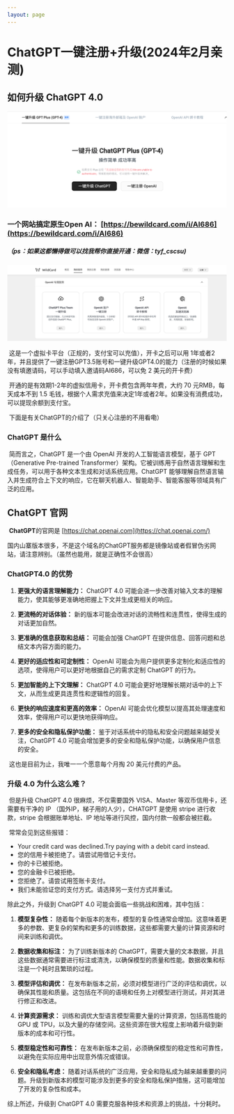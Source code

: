 ```yaml
---
layout: page
---
```


# **ChatGPT一键注册+升级(2024年2月亲测)**

## 如何升级 ChatGPT 4.0

![](images/1.jpg)

### 	一个网站搞定原生Open AI： [https://bewildcard.com/i/AI686](https://bewildcard.com/i/AI686)

##### 		（ps：如果这都懒得做可以找我帮你直接开通：微信：tyf_cscsu)

![](images/9.png)

​	这是一个虚拟卡平台（正规的，支付宝可以充值），开卡之后可以用 1年或者2 年，并且提供了一键注册GPT3.5账号和一键升级GPT4.0的能力（注册的时候如果没有填邀请码，可以手动填入邀请码AI686，可以免 2 美元的开卡费）

​	开通的是有效期1-2年的虚拟信用卡，开卡费包含两年年费，大约 70 元RMB，每天成本不到 1.5 毛钱，根据个人需求充值来决定1年或者2年。如果没有消费成功，可以提现余额到支付宝。

​	下面是有关ChatGPT的介绍了（只关心注册的不用看嘞）

### ChatGPT 是什么

​	简而言之，ChatGPT 是一个由 OpenAI 开发的人工智能语言模型，基于 GPT（Generative Pre-trained Transformer）架构。它被训练用于自然语言理解和生成任务，可以用于各种文本生成和对话系统应用。ChatGPT 能够理解自然语言输入并生成符合上下文的响应，它在聊天机器人、智能助手、智能客服等领域具有广泛的应用。

## ChatGPT 官网

​	**ChatGPT**的官网是 [https://chat.openai.com](https://chat.openai.com/)

​	国内山寨版本很多，不是这个域名的ChatGPT服务都是镜像站或者假冒伪劣网站，请注意辨别。（虽然也能用，就是正确性不会很高）

### ChatGPT4.0 的优势

1. **更强大的语言理解能力：** ChatGPT 4.0 可能会进一步改善对输入文本的理解能力，使其能够更准确地把握上下文并生成更相关的响应。

2. **更流畅的对话体验：** 新的版本可能会改进对话的流畅性和连贯性，使得生成的对话更加自然。

3. **更准确的信息获取和总结：** 可能会加强 ChatGPT 在提供信息、回答问题和总结文本内容方面的能力。

4. **更好的适应性和可定制性：** OpenAI 可能会为用户提供更多定制化和适应性的选项，使得用户可以更好地根据自己的需求定制 ChatGPT 的行为。

5. **更加智能的上下文理解：** ChatGPT 4.0 可能会更好地理解长期对话中的上下文，从而生成更具连贯性和逻辑性的回复。

6. **更快的响应速度和更高的效率：** OpenAI 可能会优化模型以提高其处理速度和效率，使得用户可以更快地获得响应。

7. **更多的安全和隐私保护功能：** 鉴于对话系统中的隐私和安全问题越来越受关注，ChatGPT 4.0 可能会增加更多的安全和隐私保护功能，以确保用户信息的安全。

​	这也是目前为止，我唯一一个愿意每个月掏 20 美元付费的产品。

### 升级 4.0 为什么这么难？

​	但是升级 ChatGPT 4.0 很麻烦，不仅需要国外 VISA、Master 等双币信用卡，还需要有干净的 IP （国外IP，梯子用的人少），CHATGPT 是使用 stripe 进行收款，stripe 会根据账单地址、IP 地址等进行风控，国内付款一般都会被拦截。

​		常常会见到这些报错：	

- Your credit card was declined.Try paying with a debit card instead.
- 您的信用卡被拒绝了。请尝试用借记卡支付。
- 你的卡已被拒绝。
- 您的金融卡已被拒绝。
- 您拒绝了。请尝试用签账卡支付。
- 我们未能验证您的支付方式。请选择另一支付方式并重试。

除此之外，升级到 ChatGPT 4.0 可能会面临一些挑战和困难，其中包括：

1. **模型复杂性：** 随着每个新版本的发布，模型的复杂性通常会增加。这意味着更多的参数、更复杂的架构和更多的训练数据，这些都需要大量的计算资源和时间来训练和调优。

2. **数据收集和标注：** 为了训练新版本的 ChatGPT，需要大量的文本数据，并且这些数据通常需要进行标注或清洗，以确保模型的质量和性能。数据收集和标注是一个耗时且繁琐的过程。

3. **模型评估和调优：** 在发布新版本之前，必须对模型进行广泛的评估和调优，以确保其性能和质量。这包括在不同的语境和任务上对模型进行测试，并对其进行修正和改进。

4. **计算资源需求：** 训练和调优大型语言模型需要大量的计算资源，包括高性能的 GPU 或 TPU，以及大量的存储空间。这些资源在很大程度上影响着升级到新版本的成本和可行性。

5. **模型稳定性和可靠性：** 在发布新版本之前，必须确保模型的稳定性和可靠性，以避免在实际应用中出现意外情况或错误。

6. **安全和隐私考虑：** 随着对话系统的广泛应用，安全和隐私成为越来越重要的问题。升级到新版本的模型可能涉及到更多的安全和隐私保护措施，这可能增加了开发的复杂性和成本。

综上所述，升级到 ChatGPT 4.0 需要克服各种技术和资源上的挑战，十分耗时。
